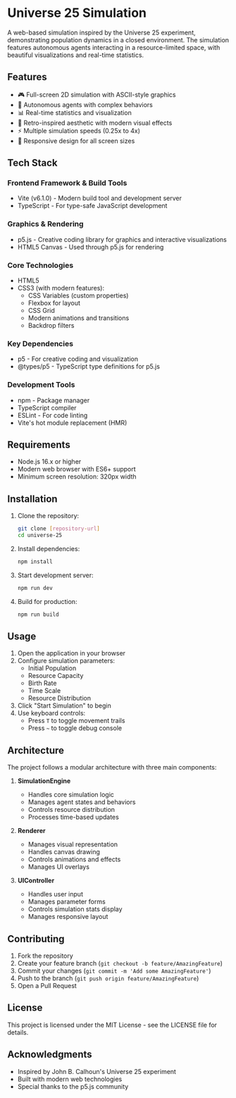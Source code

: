 # Universe 25 Simulation

A web-based simulation inspired by the Universe 25 experiment, demonstrating population dynamics in a closed environment. The simulation features autonomous agents interacting in a resource-limited space, with beautiful visualizations and real-time statistics.

## Features

- 🎮 Full-screen 2D simulation with ASCII-style graphics
- 🤖 Autonomous agents with complex behaviors
- 📊 Real-time statistics and visualization
- 🎨 Retro-inspired aesthetic with modern visual effects
- ⚡ Multiple simulation speeds (0.25x to 4x)
- 📱 Responsive design for all screen sizes

## Tech Stack

### Frontend Framework & Build Tools
- Vite (v6.1.0) - Modern build tool and development server
- TypeScript - For type-safe JavaScript development

### Graphics & Rendering
- p5.js - Creative coding library for graphics and interactive visualizations
- HTML5 Canvas - Used through p5.js for rendering

### Core Technologies
- HTML5
- CSS3 (with modern features):
  - CSS Variables (custom properties)
  - Flexbox for layout
  - CSS Grid
  - Modern animations and transitions
  - Backdrop filters

### Key Dependencies
- p5 - For creative coding and visualization
- @types/p5 - TypeScript type definitions for p5.js

### Development Tools
- npm - Package manager
- TypeScript compiler
- ESLint - For code linting
- Vite's hot module replacement (HMR)

## Requirements

- Node.js 16.x or higher
- Modern web browser with ES6+ support
- Minimum screen resolution: 320px width

## Installation

1. Clone the repository:
   ```bash
   git clone [repository-url]
   cd universe-25
   ```

2. Install dependencies:
   ```bash
   npm install
   ```

3. Start development server:
   ```bash
   npm run dev
   ```

4. Build for production:
   ```bash
   npm run build
   ```

## Usage

1. Open the application in your browser
2. Configure simulation parameters:
   - Initial Population
   - Resource Capacity
   - Birth Rate
   - Time Scale
   - Resource Distribution
3. Click "Start Simulation" to begin
4. Use keyboard controls:
   - Press `T` to toggle movement trails
   - Press `~` to toggle debug console

## Architecture

The project follows a modular architecture with three main components:

1. **SimulationEngine**
   - Handles core simulation logic
   - Manages agent states and behaviors
   - Controls resource distribution
   - Processes time-based updates

2. **Renderer**
   - Manages visual representation
   - Handles canvas drawing
   - Controls animations and effects
   - Manages UI overlays

3. **UIController**
   - Handles user input
   - Manages parameter forms
   - Controls simulation stats display
   - Manages responsive layout

## Contributing

1. Fork the repository
2. Create your feature branch (`git checkout -b feature/AmazingFeature`)
3. Commit your changes (`git commit -m 'Add some AmazingFeature'`)
4. Push to the branch (`git push origin feature/AmazingFeature`)
5. Open a Pull Request

## License

This project is licensed under the MIT License - see the LICENSE file for details.

## Acknowledgments

- Inspired by John B. Calhoun's Universe 25 experiment
- Built with modern web technologies
- Special thanks to the p5.js community 
